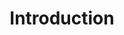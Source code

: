 ---
layout : partie
title : Introduction
slug : introduction
description : "Découvrir le plan de formation"
image : 
in_book: true
order : 1
---